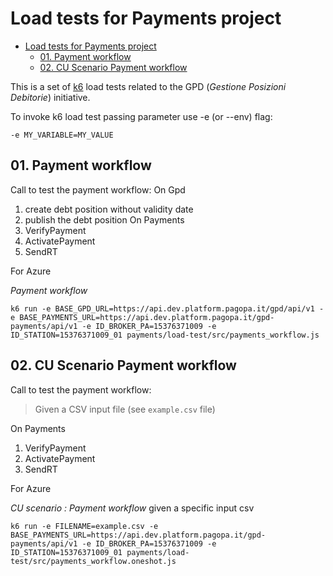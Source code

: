 # Load tests for Payments project

- [Load tests for Payments project](#load-tests-for-payments-project)
  - [01. Payment workflow](#01-payment-workflow)
  - [02. CU Scenario Payment workflow](#02-cu-scenario-payment-workflow)

This is a set of [k6](https://k6.io) load tests related to the GPD (_Gestione Posizioni Debitorie_) initiative.

To invoke k6 load test passing parameter use -e (or --env) flag:

```
-e MY_VARIABLE=MY_VALUE
```

## 01. Payment workflow

Call to test the payment workflow:
On Gpd
1. create debt position without validity date
2. publish the debt position
On Payments
1. VerifyPayment
2. ActivatePayment
3. SendRT

For Azure

_Payment workflow_
```
k6 run -e BASE_GPD_URL=https://api.dev.platform.pagopa.it/gpd/api/v1 -e BASE_PAYMENTS_URL=https://api.dev.platform.pagopa.it/gpd-payments/api/v1 -e ID_BROKER_PA=15376371009 -e ID_STATION=15376371009_01 payments/load-test/src/payments_workflow.js
```


## 02. CU Scenario Payment workflow

Call to test the payment workflow: 
> Given a CSV input file (see `example.csv` file)

On Payments
1. VerifyPayment
2. ActivatePayment
3. SendRT

For Azure   

_CU scenario : Payment workflow_ given a specific input csv
```
k6 run -e FILENAME=example.csv -e BASE_PAYMENTS_URL=https://api.dev.platform.pagopa.it/gpd-payments/api/v1 -e ID_BROKER_PA=15376371009 -e ID_STATION=15376371009_01 payments/load-test/src/payments_workflow.oneshot.js
```

